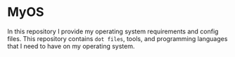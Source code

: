 # MyOS

In this repository I provide my operating system requirements and config files.
This repository contains ```dot files```, tools, and programming languages that I need
to have on my operating system.
